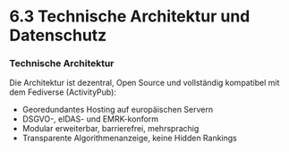 # 6.3 Technische Architektur und Datenschutz

### Technische Architektur

Die Architektur ist dezentral, Open Source und vollständig kompatibel mit dem Fediverse (ActivityPub):

* Georedundantes Hosting auf europäischen Servern
* DSGVO-, eIDAS- und EMRK-konform
* Modular erweiterbar, barrierefrei, mehrsprachig
* Transparente Algorithmenanzeige, keine Hidden Rankings
